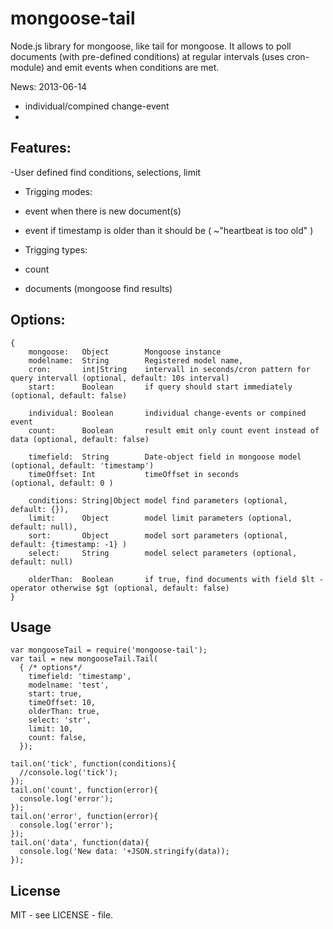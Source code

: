 mongoose-tail
=============

Node.js library for mongoose, like tail for mongoose. It allows to poll documents 
(with pre-defined conditions) at regular intervals (uses cron-module) and emit events when conditions are met.

News:
2013-06-14 
- individual/compined change-event
- 

Features:
---------
-User defined find conditions, selections, limit

* Trigging modes:
 * event when there is new document(s)
 * event if timestamp is older than it should be (  ~"heartbeat is too old" )

* Trigging types:
 * count
 * documents (mongoose find results)


Options:
--------

```
{
    mongoose:   Object        Mongoose instance
    modelname:  String        Registered model name,
    cron:       int|String    intervall in seconds/cron pattern for query intervall (optional, default: 10s interval)
    start:      Boolean       if query should start immediately (optional, default: false)
    
    individual: Boolean       individual change-events or compined event
    count:      Boolean       result emit only count event instead of data (optional, default: false)

    timefield:  String        Date-object field in mongoose model   (optional, default: 'timestamp')
    timeOffset: Int           timeOffset in seconds                 (optional, default: 0 )
    
    conditions: String|Object model find parameters (optional, default: {}), 
    limit:      Object        model limit parameters (optional, default: null),
    sort:       Object        model sort parameters (optional, default: {timestamp: -1} )
    select:     String        model select parameters (optional, default: null)
    
    olderThan:  Boolean       if true, find documents with field $lt -operator otherwise $gt (optional, default: false)
}
```

Usage
-----
```
var mongooseTail = require('mongoose-tail');
var tail = new mongooseTail.Tail(  
  { /* options*/
    timefield: 'timestamp', 
    modelname: 'test', 
    start: true, 
    timeOffset: 10,
    olderThan: true,
    select: 'str',
    limit: 10,
    count: false,
  });

tail.on('tick', function(conditions){
  //console.log('tick');
});
tail.on('count', function(error){
  console.log('error');
});
tail.on('error', function(error){
  console.log('error');
});
tail.on('data', function(data){
  console.log('New data: '+JSON.stringify(data));
});
```

License
-------
MIT - see LICENSE - file.
